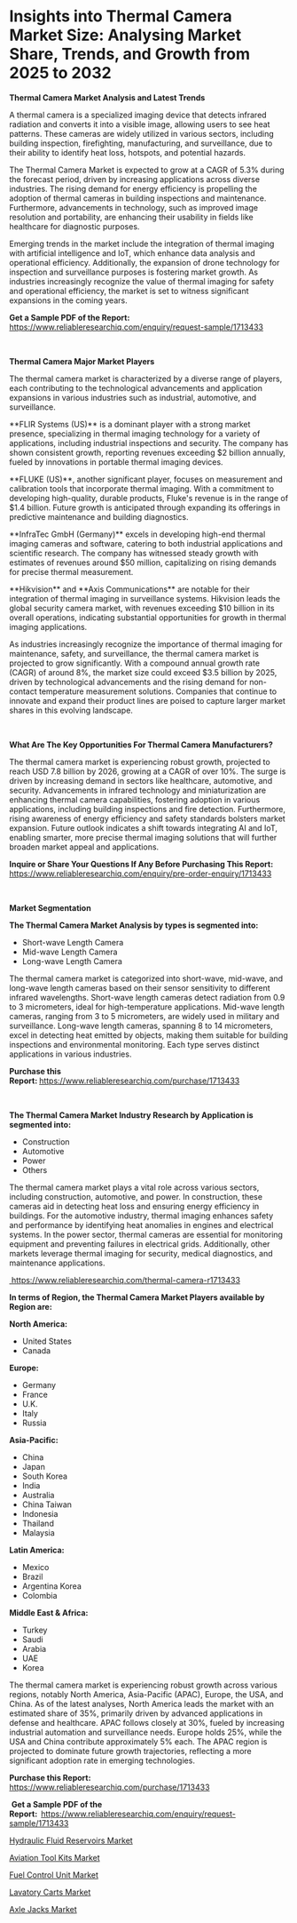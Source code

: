 <p><h1>Insights into Thermal Camera Market Size: Analysing Market Share, Trends, and Growth from 2025 to 2032</h1></p><p><strong>Thermal Camera Market Analysis and Latest Trends</strong></p>
<p><p>A thermal camera is a specialized imaging device that detects infrared radiation and converts it into a visible image, allowing users to see heat patterns. These cameras are widely utilized in various sectors, including building inspection, firefighting, manufacturing, and surveillance, due to their ability to identify heat loss, hotspots, and potential hazards.</p><p>The Thermal Camera Market is expected to grow at a CAGR of 5.3% during the forecast period, driven by increasing applications across diverse industries. The rising demand for energy efficiency is propelling the adoption of thermal cameras in building inspections and maintenance. Furthermore, advancements in technology, such as improved image resolution and portability, are enhancing their usability in fields like healthcare for diagnostic purposes. </p><p>Emerging trends in the market include the integration of thermal imaging with artificial intelligence and IoT, which enhance data analysis and operational efficiency. Additionally, the expansion of drone technology for inspection and surveillance purposes is fostering market growth. As industries increasingly recognize the value of thermal imaging for safety and operational efficiency, the market is set to witness significant expansions in the coming years.</p></p>
<p><strong>Get a Sample PDF of the Report:&nbsp;</strong> <a href="https://www.reliableresearchiq.com/enquiry/request-sample/1713433?utm_campaign=1121&utm_medium=2&utm_source=Github&utm_content=ia&utm_term=10042025&utm_id=thermal-camera">https://www.reliableresearchiq.com/enquiry/request-sample/1713433</a></p>
<p>&nbsp;</p>
<p><strong>Thermal Camera Major Market Players</strong></p>
<p><p>The thermal camera market is characterized by a diverse range of players, each contributing to the technological advancements and application expansions in various industries such as industrial, automotive, and surveillance.</p><p>**FLIR Systems (US)** is a dominant player with a strong market presence, specializing in thermal imaging technology for a variety of applications, including industrial inspections and security. The company has shown consistent growth, reporting revenues exceeding $2 billion annually, fueled by innovations in portable thermal imaging devices.</p><p>**FLUKE (US)**, another significant player, focuses on measurement and calibration tools that incorporate thermal imaging. With a commitment to developing high-quality, durable products, Fluke's revenue is in the range of $1.4 billion. Future growth is anticipated through expanding its offerings in predictive maintenance and building diagnostics.</p><p>**InfraTec GmbH (Germany)** excels in developing high-end thermal imaging cameras and software, catering to both industrial applications and scientific research. The company has witnessed steady growth with estimates of revenues around $50 million, capitalizing on rising demands for precise thermal measurement.</p><p>**Hikvision** and **Axis Communications** are notable for their integration of thermal imaging in surveillance systems. Hikvision leads the global security camera market, with revenues exceeding $10 billion in its overall operations, indicating substantial opportunities for growth in thermal imaging applications.</p><p>As industries increasingly recognize the importance of thermal imaging for maintenance, safety, and surveillance, the thermal camera market is projected to grow significantly. With a compound annual growth rate (CAGR) of around 8%, the market size could exceed $3.5 billion by 2025, driven by technological advancements and the rising demand for non-contact temperature measurement solutions. Companies that continue to innovate and expand their product lines are poised to capture larger market shares in this evolving landscape.</p></p>
<p>&nbsp;</p>
<p><strong>What Are The Key Opportunities For Thermal Camera Manufacturers?</strong></p>
<p><p>The thermal camera market is experiencing robust growth, projected to reach USD 7.8 billion by 2026, growing at a CAGR of over 10%. The surge is driven by increasing demand in sectors like healthcare, automotive, and security. Advancements in infrared technology and miniaturization are enhancing thermal camera capabilities, fostering adoption in various applications, including building inspections and fire detection. Furthermore, rising awareness of energy efficiency and safety standards bolsters market expansion. Future outlook indicates a shift towards integrating AI and IoT, enabling smarter, more precise thermal imaging solutions that will further broaden market appeal and applications.</p></p>
<p><strong>Inquire or Share Your Questions If Any Before Purchasing This Report:</strong> <a href="https://www.reliableresearchiq.com/enquiry/pre-order-enquiry/1713433?utm_campaign=1121&utm_medium=2&utm_source=Github&utm_content=ia&utm_term=10042025&utm_id=thermal-camera">https://www.reliableresearchiq.com/enquiry/pre-order-enquiry/1713433</a></p>
<p>&nbsp;</p>
<p><strong>Market Segmentation</strong></p>
<p><strong>The Thermal Camera Market Analysis by types is segmented into:</strong></p>
<p><ul><li>Short-wave Length Camera</li><li>Mid-wave Length Camera</li><li>Long-wave Length Camera</li></ul></p>
<p><p>The thermal camera market is categorized into short-wave, mid-wave, and long-wave length cameras based on their sensor sensitivity to different infrared wavelengths. Short-wave length cameras detect radiation from 0.9 to 3 micrometers, ideal for high-temperature applications. Mid-wave length cameras, ranging from 3 to 5 micrometers, are widely used in military and surveillance. Long-wave length cameras, spanning 8 to 14 micrometers, excel in detecting heat emitted by objects, making them suitable for building inspections and environmental monitoring. Each type serves distinct applications in various industries.</p></p>
<p><strong>Purchase this Report:&nbsp;</strong><a href="https://www.reliableresearchiq.com/purchase/1713433?utm_campaign=1121&utm_medium=2&utm_source=Github&utm_content=ia&utm_term=10042025&utm_id=thermal-camera">https://www.reliableresearchiq.com/purchase/1713433</a></p>
<p>&nbsp;</p>
<p><strong>The Thermal Camera Market Industry Research by Application is segmented into:</strong></p>
<p><ul><li>Construction</li><li>Automotive</li><li>Power</li><li>Others</li></ul></p>
<p><p>The thermal camera market plays a vital role across various sectors, including construction, automotive, and power. In construction, these cameras aid in detecting heat loss and ensuring energy efficiency in buildings. For the automotive industry, thermal imaging enhances safety and performance by identifying heat anomalies in engines and electrical systems. In the power sector, thermal cameras are essential for monitoring equipment and preventing failures in electrical grids. Additionally, other markets leverage thermal imaging for security, medical diagnostics, and maintenance applications.</p></p>
<p><a href="https://www.reliableresearchiq.com/thermal-camera-r1713433?utm_campaign=1121&utm_medium=2&utm_source=Github&utm_content=ia&utm_term=10042025&utm_id=thermal-camera">&nbsp;https://www.reliableresearchiq.com/thermal-camera-r1713433</a></p>
<p><strong>In terms of Region, the Thermal Camera Market Players available by Region are:</strong></p>
<p>
    <p> <strong> North America: </strong>
        <ul>
            <li>United States</li>
            <li>Canada</li>
        </ul>
        </p> 
    <p> <strong> Europe: </strong>
        <ul>
            <li>Germany</li>
            <li>France</li>
            <li>U.K.</li>
            <li>Italy</li>
            <li>Russia</li>
        </ul>
        </p> 
    <p> <strong> Asia-Pacific: </strong>
        <ul>
            <li>China</li>
            <li>Japan</li>
            <li>South Korea</li>
            <li>India</li>
            <li>Australia</li>
            <li>China Taiwan</li>
            <li>Indonesia</li>
            <li>Thailand</li>
            <li>Malaysia</li>
        </ul>
        </p> 
    <p> <strong> Latin America: </strong>
        <ul>
            <li>Mexico</li>
            <li>Brazil</li>
            <li>Argentina Korea</li>
            <li>Colombia</li>
        </ul>
        </p> 
    <p> <strong> Middle East & Africa: </strong>
        <ul>
            <li>Turkey</li>
            <li>Saudi</li>
            <li>Arabia</li>
            <li>UAE</li>
            <li>Korea</li>
        </ul>
    </p>
    </p>
<p><p>The thermal camera market is experiencing robust growth across various regions, notably North America, Asia-Pacific (APAC), Europe, the USA, and China. As of the latest analyses, North America leads the market with an estimated share of 35%, primarily driven by advanced applications in defense and healthcare. APAC follows closely at 30%, fueled by increasing industrial automation and surveillance needs. Europe holds 25%, while the USA and China contribute approximately 5% each. The APAC region is projected to dominate future growth trajectories, reflecting a more significant adoption rate in emerging technologies.</p></p>
<p><strong>Purchase this Report: </strong><a href="https://www.reliableresearchiq.com/purchase/1713433?utm_campaign=1121&utm_medium=2&utm_source=Github&utm_content=ia&utm_term=10042025&utm_id=thermal-camera">https://www.reliableresearchiq.com/purchase/1713433</a></p>
<p>&nbsp;<strong>Get a Sample PDF of the Report:&nbsp;&nbsp;</strong><a href="https://www.reliableresearchiq.com/enquiry/request-sample/1713433?utm_campaign=1121&utm_medium=2&utm_source=Github&utm_content=ia&utm_term=10042025&utm_id=thermal-camera">https://www.reliableresearchiq.com/enquiry/request-sample/1713433</a></p>
<p><strong></strong></p>
<p><p><a href="https://github.com/leolamarnal9/Market-Research-Report-List-1/blob/main/hydraulic-fluid-reservoirs-market.md?utm_campaign=1121&utm_medium=2&utm_source=Github&utm_content=ia&utm_term=10042025&utm_id=thermal-camera">Hydraulic Fluid Reservoirs Market</a></p><p><a href="https://github.com/norbyboyse4d/Market-Research-Report-List-1/blob/main/aviation-tool-kits-market.md?utm_campaign=1121&utm_medium=2&utm_source=Github&utm_content=ia&utm_term=10042025&utm_id=thermal-camera">Aviation Tool Kits Market</a></p><p><a href="https://github.com/jemalapoilly/Market-Research-Report-List-1/blob/main/fuel-control-unit-market.md?utm_campaign=1121&utm_medium=2&utm_source=Github&utm_content=ia&utm_term=10042025&utm_id=thermal-camera">Fuel Control Unit Market</a></p><p><a href="https://github.com/matotwipff14/Market-Research-Report-List-1/blob/main/lavatory-carts-market.md?utm_campaign=1121&utm_medium=2&utm_source=Github&utm_content=ia&utm_term=10042025&utm_id=thermal-camera">Lavatory Carts Market</a></p><p><a href="https://github.com/oatisorenscl/Market-Research-Report-List-1/blob/main/axle-jacks-market.md?utm_campaign=1121&utm_medium=2&utm_source=Github&utm_content=ia&utm_term=10042025&utm_id=thermal-camera">Axle Jacks Market</a></p></p>